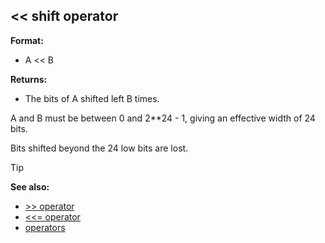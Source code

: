 ## << shift operator

**Format:**
+   A << B
<!-- -->
**Returns:**
+   The bits of A shifted left B times.


A and B must be between 0 and 2**24 - 1, giving an effective
width of 24 bits. 

Bits shifted beyond the 24 low bits are lost.

> [!TIP] 
> **See also:**
> +   [>> operator](/ref/operator/%3e%3e.md) 
> +   [<<= operator](/ref/operator/%3c%3c=.md) 
> +   [operators](/ref/operator.md) <!-- -->
